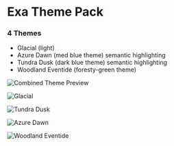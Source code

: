 # Exa Theme Pack

### 4 Themes

- Glacial (light)
- Azure Dawn (med blue theme) semantic highlighting
- Tundra Dusk (dark blue theme) semantic highlighting 
- Woodland Eventide (foresty-green theme)

![Combined Theme Preview](https://github.com/exastone/joegrammer-theme/blob/main/screenshots/combined.jpg?raw=true)

![Glacial](https://github.com/exastone/joegrammer-theme/blob/main/screenshots/theme-glacial.jpg?raw=true)

![Tundra Dusk](https://github.com/exastone/joegrammer-theme/blob/main/screenshots/theme-dusk.jpg?raw=true)

![Azure Dawn](https://github.com/exastone/joegrammer-theme/blob/main/screenshots/theme-dawn.jpg?raw=true)


![Woodland Eventide](https://github.com/exastone/joegrammer-theme/blob/main/screenshots/theme-woodland.jpg?raw=true)
